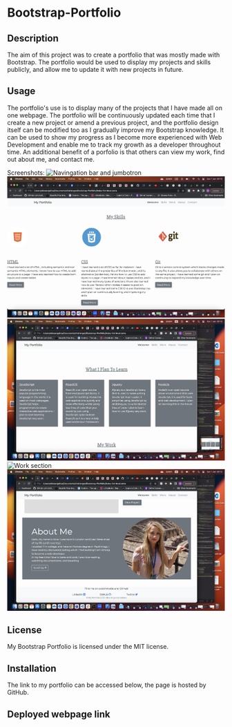 # Bootstrap-Portfolio

## Description

The aim of this project was to create a portfolio that was mostly made with Bootstrap. The portfolio would be used to display my projects and skills publicly, and allow me to update it with new projects in future.

## Usage

The portfolio's use is to display many of the projects that I have made all on one webpage. The portfolio will be continuously updated each time that I create a new project or amend a previous project, and the portfolio design itself can be modified too as I gradually improve my Bootstrap knowledge. It can be used to show my progress as I become more experienced with Web Development and enable me to track my growth as a developer throughout time. An additional benefit of a porfolio is that others can view my work, find out about me, and contact me.

Screenshots:
![Navingation bar and jumbotron](./images/welcome.png "Navigation and Jumbotron")
![Skills section, My current skills](./images/myskills.png "My skills including html, css and git")
![Skills section, what I will learn](./images/tolearn.png "Skills I plan to learn including JavaScript and JQuery")
![Work section](./images/work.png "An image of one of my projects, project 1 - a code refactor")
![About me and footer](./images/aboutme.png "About me section with photo of me, and a footer with icons")

## License

My Bootstrap Portfolio is licensed under the MIT license.

## Installation

The link to my portfolio can be accessed below, the page is hosted by GitHub.

## Deployed webpage link
